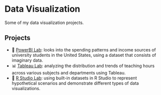 # Data Visualization
Some of my data visualization projects.

## Projects
- 🔌 [PowerBI Lab](https://github.com/sindibejko/data-visualization/tree/main/PowerBI%20Visualizations): looks into the spending patterns and income sources of university students in the United States, using a dataset that consists of imaginary data.
- 📊 [Tableau Lab](https://github.com/sindibejko/data-visualization/tree/main/Tableau%20Visualizations): analyzing the distribution and trends of teaching hours across various subjects and departments using Tableau.
- 🔐 [R Studio Lab](https://github.com/sindibejko/data-visualization/tree/main/R%20Studio%20Visualizations): using built-in datasets in R Studio to represent hypothetical scenarios and demonstrate different types of data visualizations.
